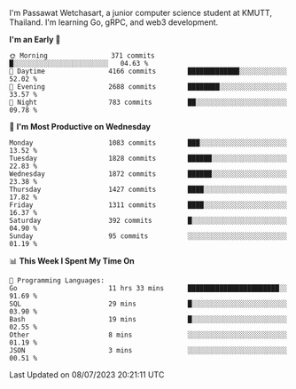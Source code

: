 
I'm Passawat Wetchasart, a junior computer science student at KMUTT, Thailand. I'm learning Go, gRPC, and web3 development.



<!--START_SECTION:waka-->
**I'm an Early 🐤** 

```text
🌞 Morning                371 commits         █░░░░░░░░░░░░░░░░░░░░░░░░   04.63 % 
🌆 Daytime                4166 commits        █████████████░░░░░░░░░░░░   52.02 % 
🌃 Evening                2688 commits        ████████░░░░░░░░░░░░░░░░░   33.57 % 
🌙 Night                  783 commits         ██░░░░░░░░░░░░░░░░░░░░░░░   09.78 % 
```
📅 **I'm Most Productive on Wednesday** 

```text
Monday                   1083 commits        ███░░░░░░░░░░░░░░░░░░░░░░   13.52 % 
Tuesday                  1828 commits        ██████░░░░░░░░░░░░░░░░░░░   22.83 % 
Wednesday                1872 commits        ██████░░░░░░░░░░░░░░░░░░░   23.38 % 
Thursday                 1427 commits        ████░░░░░░░░░░░░░░░░░░░░░   17.82 % 
Friday                   1311 commits        ████░░░░░░░░░░░░░░░░░░░░░   16.37 % 
Saturday                 392 commits         █░░░░░░░░░░░░░░░░░░░░░░░░   04.90 % 
Sunday                   95 commits          ░░░░░░░░░░░░░░░░░░░░░░░░░   01.19 % 
```


📊 **This Week I Spent My Time On** 

```text
💬 Programming Languages: 
Go                       11 hrs 33 mins      ███████████████████████░░   91.69 % 
SQL                      29 mins             █░░░░░░░░░░░░░░░░░░░░░░░░   03.90 % 
Bash                     19 mins             █░░░░░░░░░░░░░░░░░░░░░░░░   02.55 % 
Other                    8 mins              ░░░░░░░░░░░░░░░░░░░░░░░░░   01.19 % 
JSON                     3 mins              ░░░░░░░░░░░░░░░░░░░░░░░░░   00.51 % 
```


 Last Updated on 08/07/2023 20:21:11 UTC
<!--END_SECTION:waka-->

<!--
**markpassawat/markpassawat** is a ✨ _special_ ✨ repository because its `README.md` (this file) appears on your GitHub profile.

Here are some ideas to get you started:

- 🔭 I’m currently working on ...
- 🌱 I’m currently learning ...
- 👯 I’m looking to collaborate on ...
- 🤔 I’m looking for help with ...
- 💬 Ask me about ...
- 📫 How to reach me: ...
- 😄 Pronouns: He/Him
- ⚡ Fun fact: ...
-->
